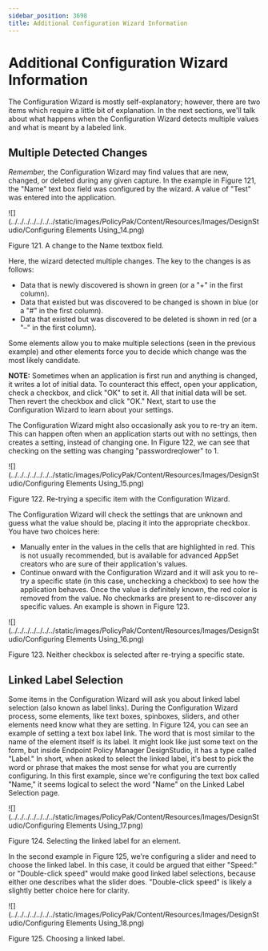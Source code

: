 ```yaml
---
sidebar_position: 3698
title: Additional Configuration Wizard Information
---
```


# Additional Configuration Wizard Information

The Configuration Wizard is mostly self-explanatory; however, there are two items which require a little bit of explanation. In the next sections, we'll talk about what happens when the Configuration Wizard detects multiple values and what is meant by a labeled link.

## Multiple Detected Changes

*Remember,*  the Configuration Wizard may find values that are new, changed, or deleted during any given capture. In the example in Figure 121, the "Name" text box field was configured by the wizard. A value of "Test" was entered into the application.

![](../../../../../../../static/images/PolicyPak/Content/Resources/Images/DesignStudio/Configuring Elements Using_14.png)

Figure 121. A change to the Name textbox field.

Here, the wizard detected multiple changes. The key to the changes is as follows:

* Data that is newly discovered is shown in green (or a "+" in the first column).
* Data that existed but was discovered to be changed is shown in blue (or a "#" in the first column).
* Data that existed but was discovered to be deleted is shown in red (or a "–" in the first column).

Some elements allow you to make multiple selections (seen in the previous example) and other elements force you to decide which change was the most likely candidate.

**NOTE:**  Sometimes when an application is first run and anything is changed, it writes a lot of initial data. To counteract this effect, open your application, check a checkbox, and click "OK" to set it. All that initial data will be set. Then revert the checkbox and click "OK." Next, start to use the Configuration Wizard to learn about your settings.

The Configuration Wizard might also occasionally ask you to re-try an item. This can happen often when an application starts out with no settings, then creates a setting, instead of changing one. In Figure 122, we can see that checking on the setting was changing "passwordreqlower" to 1.

![](../../../../../../../static/images/PolicyPak/Content/Resources/Images/DesignStudio/Configuring Elements Using_15.png)

Figure 122. Re-trying a specific item with the Configuration Wizard.

The Configuration Wizard will check the settings that are unknown and guess what the value should be, placing it into the appropriate checkbox. You have two choices here:

* Manually enter in the values in the cells that are highlighted in red. This is not usually recommended, but is available for advanced AppSet creators who are sure of their application's values.
* Continue onward with the Configuration Wizard and it will ask you to re-try a specific state (in this case, unchecking a checkbox) to see how the application behaves. Once the value is definitely known, the red color is removed from the value. No checkmarks are present to re-discover any specific values. An example is shown in Figure 123.

![](../../../../../../../static/images/PolicyPak/Content/Resources/Images/DesignStudio/Configuring Elements Using_16.png)

Figure 123. Neither checkbox is selected after re-trying a specific state.

## Linked Label Selection

Some items in the Configuration Wizard will ask you about linked label selection (also known as label links). During the Configuration Wizard process, some elements, like text boxes, spinboxes, sliders, and other elements need know what they are setting. In Figure 124, you can see an example of setting a text box label link. The word that is most similar to the name of the element itself is its label. It might look like just some text on the form, but inside Endpoint Policy Manager DesignStudio, it has a type called "Label." In short, when asked to select the linked label, it's best to pick the word or phrase that makes the most sense for what you are currently configuring. In this first example, since we're configuring the text box called "Name," it seems logical to select the word "Name" on the Linked Label Selection page.

![](../../../../../../../static/images/PolicyPak/Content/Resources/Images/DesignStudio/Configuring Elements Using_17.png)

Figure 124. Selecting the linked label for an element.

In the second example in Figure 125, we're configuring a slider and need to choose the linked label. In this case, it could be argued that either "Speed:" or "Double-click speed" would make good linked label selections, because either one describes what the slider does. "Double-click speed" is likely a slightly better choice here for clarity.

![](../../../../../../../static/images/PolicyPak/Content/Resources/Images/DesignStudio/Configuring Elements Using_18.png)

Figure 125. Choosing a linked label.
